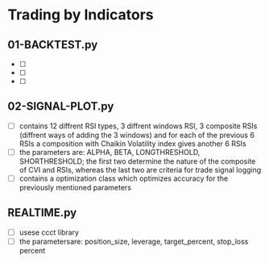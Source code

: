 # Trading by Indicators

## 01-BACKTEST.py
- [ ] 
- [ ] 
- [ ] 
      
## 02-SIGNAL-PLOT.py
- [ ] contains 12 diffrent RSI types, 3 diffrent windows RSI, 3 composite RSIs (diffrent ways of adding the 3 windows) and for each of the previous 6 RSIs a composition with Chaikin Volatility index gives another 6 RSIs
- [ ] the parameters are: ALPHA, BETA, LONGTHRESHOLD, SHORTHRESHOLD; the first two determine the nature of the composite of CVI and RSIs, whereas the last two are criteria for trade signal logging
- [ ] contains a optimization class which optimizes accuracy for the previously mentioned parameters

## REALTIME.py
- [ ] usese ccct library
- [ ] the parametersare: position_size, leverage, target_percent, stop_loss percent
